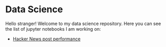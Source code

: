 # Data Science

Hello stranger! Welcome to my data science repository. Here you can see the list of jupyter notebooks I am working on:

- [Hacker News post performance](https://github.com/martinacantaro/data_science/blob/master/hacker_news_post_performance/hacker_news_post_performance.ipynb)
